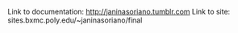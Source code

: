 Link to documentation: http://janinasoriano.tumblr.com
Link to site: sites.bxmc.poly.edu/~janinasoriano/final
